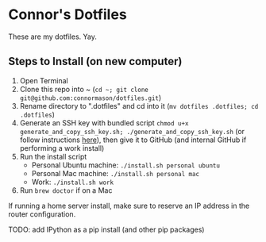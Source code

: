 # Connor's Dotfiles
These are my dotfiles. Yay.

## Steps to Install (on new computer)
1. Open Terminal
2. Clone this repo into ~ (`cd ~; git clone git@github.com:connormason/dotfiles.git`)
3. Rename directory to ".dotfiles" and cd into it (`mv dotfiles .dotfiles; cd .dotfiles`)
4. Generate an SSH key with bundled script `chmod u+x generate_and_copy_ssh_key.sh; ./generate_and_copy_ssh_key.sh` (or follow instructions [here](https://help.github.com/en/articles/generating-a-new-ssh-key-and-adding-it-to-the-ssh-agent)), then give it to GitHub (and internal GitHub if performing a work install)
5. Run the install script
    - Personal Ubuntu machine: `./install.sh personal ubuntu`
    - Personal Mac machine: `./install.sh personal mac`
    - Work: `./install.sh work`
6. Run `brew doctor` if on a Mac

If running a home server install, make sure to reserve an IP address in the router configuration.


TODO: add IPython as a pip install (and other pip packages)